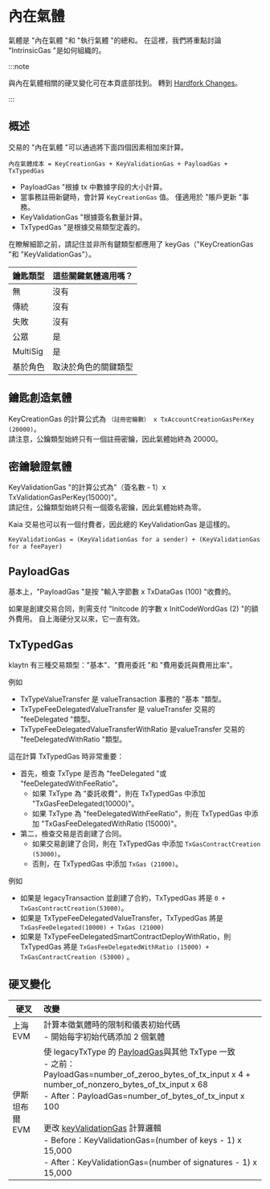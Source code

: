 # 內在氣體

氣體是 "內在氣體 "和 "執行氣體 "的總和。 在這裡，我們將重點討論 "IntrinsicGas "是如何組織的。

:::note

與內在氣體相關的硬叉變化可在本頁底部找到。 轉到 [Hardfork Changes](#hardfork-changes)。

:::

## 概述

交易的 "內在氣體 "可以通過將下面四個因素相加來計算。

```
內在氣體成本 = KeyCreationGas + KeyValidationGas + PayloadGas + TxTypedGas
```

- PayloadGas "根據 tx 中數據字段的大小計算。
- 當事務註冊新鍵時，會計算 `KeyCreationGas` 值。 僅適用於 "賬戶更新 "事務。
- KeyValidationGas "根據簽名數量計算。
- TxTypedGas "是根據交易類型定義的。

在瞭解細節之前，請記住並非所有鍵類型都應用了 keyGas（"KeyCreationGas "和 "KeyValidationGas"）。

| 鑰匙類型     | 這些關鍵氣體適用嗎？ |
| :------- | :--------- |
| 無        | 沒有         |
| 傳統       | 沒有         |
| 失敗       | 沒有         |
| 公眾       | 是          |
| MultiSig | 是          |
| 基於角色     | 取決於角色的關鍵類型 |

## 鑰匙創造氣體<a id="key-creation-gas"></a>

KeyCreationGas 的計算公式為 `（註冊密鑰數） x TxAccountCreationGasPerKey (20000)`。\
請注意，公鑰類型始終只有一個註冊密鑰，因此氣體始終為 20000。

## 密鑰驗證氣體<a id="key-validation-gas"></a>

KeyValidationGas "的計算公式為"（簽名數 - 1）x TxValidationGasPerKey(15000)"。\
請記住，公鑰類型始終只有一個簽名密鑰，因此氣體始終為零。

Kaia 交易也可以有一個付費者，因此總的 KeyValidationGas 是這樣的。

```
KeyValidationGas = (KeyValidationGas for a sender) + (KeyValidationGas for a feePayer)
```

## PayloadGas<a id="payload-gas"></a>

基本上，"PayloadGas "是按 "輸入字節數 x TxDataGas (100) "收費的。

如果是創建交易合同，則需支付 "Initcode 的字數 x InitCodeWordGas (2) "的額外費用。 自上海硬分叉以來，它一直有效。

## TxTypedGas<a id="tx-typed-gas"></a>

klaytn 有三種交易類型："基本"、"費用委託 "和 "費用委託與費用比率"。

例如

- TxTypeValueTransfer 是 valueTransaction 事務的 "基本 "類型。
- TxTypeFeeDelegatedValueTransfer 是 valueTransfer 交易的 "feeDelegated "類型。
- TxTypeFeeDelegatedValueTransferWithRatio 是valueTransfer 交易的 "feeDelegatedWithRatio "類型。

這在計算 TxTypedGas 時非常重要：

- 首先，檢查 TxType 是否為 "feeDelegated "或 "feeDelegatedWithFeeRatio"。
  - 如果 TxType 為 "委託收費"，則在 TxTypedGas 中添加 "TxGasFeeDelegated(10000)"。
  - 如果 TxType 為 "feeDelegatedWithFeeRatio"，則在 TxTypedGas 中添加 "TxGasFeeDelegatedWithRatio (15000)"。
- 第二，檢查交易是否創建了合同。
  - 如果交易創建了合同，則在 TxTypedGas 中添加 `TxGasContractCreation (53000)`。
  - 否則，在 TxTypedGas 中添加 `TxGas (21000)`。

例如

- 如果是 legacyTransaction 並創建了合約，TxTypedGas 將是 `0 + TxGasContractCreation(53000)`。
- 如果是 TxTypeFeeDelegatedValueTransfer，TxTypedGas 將是 `TxGasFeeDelegated(10000) + TxGas (21000)`
- 如果是 TxTypeFeeDelegatedSmartContractDeployWithRatio，則 TxTypedGas 將是 `TxGasFeeDelegatedWithRatio (15000) + TxGasContractCreation (53000)` 。

## 硬叉變化

| 硬叉        | 改變                                                                                                                                                                                                                                                                                                                                                                                                                                                                                                                                                                                                                                                                                                                                                                                                                     |
| --------- | :--------------------------------------------------------------------------------------------------------------------------------------------------------------------------------------------------------------------------------------------------------------------------------------------------------------------------------------------------------------------------------------------------------------------------------------------------------------------------------------------------------------------------------------------------------------------------------------------------------------------------------------------------------------------------------------------------------------------------------------------------------------------------------------------------------------------- |
| 上海 EVM    | 計算本徵氣體時的限制和儀表初始代碼<br/>- 開始每字初始代碼添加 2 個氣體                                                                                                                                                                                                                                                                                                                                                                                                                                                                                                                                                                                                                                                                                                                                                                               |
| 伊斯坦布爾 EVM | 使 legacyTxType 的 [PayloadGas](payload-gas)與其他 TxType 一致<br/>- 之前：PayloadGas=number_of_zeroo_bytes_of_tx_input x 4 + number_of_nonzero_bytes_of_tx_input x 68<br/> - After：PayloadGas=number_of_bytes_of_tx_input x 100<br/><br/>更改 [keyValidationGas](key-validation-gas) 計算邏輯<br/>- Before：KeyValidationGas=(number of keys - 1) x 15,000<br/>- After：KeyValidationGas=(number of signatures - 1) x 15,000 |
